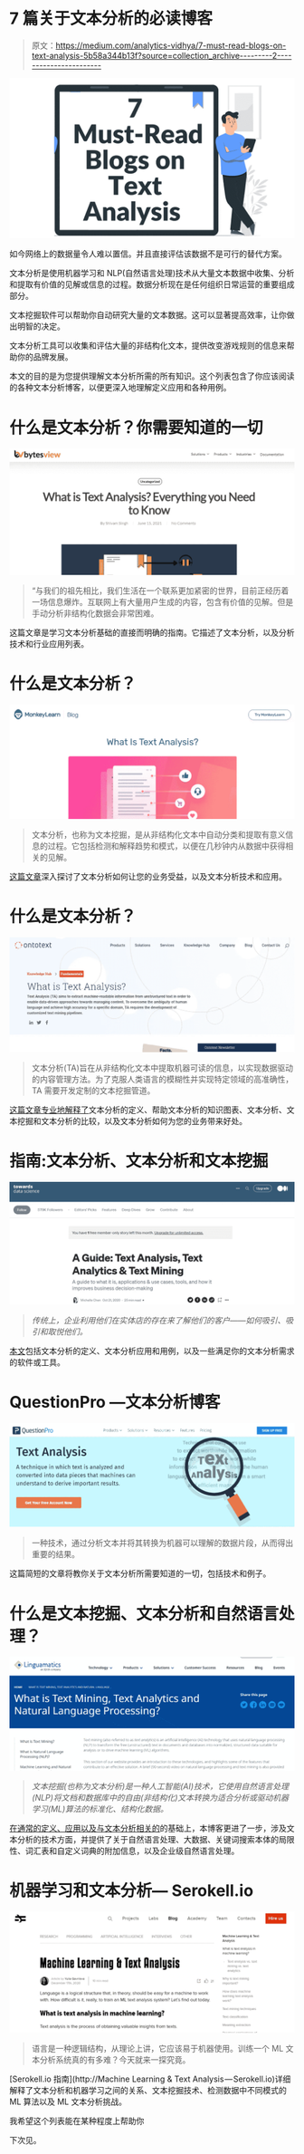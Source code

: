 # 7 篇关于文本分析的必读博客

> 原文：<https://medium.com/analytics-vidhya/7-must-read-blogs-on-text-analysis-5b58a344b13f?source=collection_archive---------2----------------------->

![](img/5502b49ffcc95095c18e1f70ee153cd9.png)

如今网络上的数据量令人难以置信。并且直接评估该数据不是可行的替代方案。

文本分析是使用机器学习和 NLP(自然语言处理)技术从大量文本数据中收集、分析和提取有价值的见解或信息的过程。数据分析现在是任何组织日常运营的重要组成部分。

文本挖掘软件可以帮助你自动研究大量的文本数据。这可以显著提高效率，让你做出明智的决定。

文本分析工具可以收集和评估大量的非结构化文本，提供改变游戏规则的信息来帮助你的品牌发展。

本文的目的是为您提供理解文本分析所需的所有知识。这个列表包含了你应该阅读的各种文本分析博客，以便更深入地理解定义应用和各种用例。

# 什么是文本分析？你需要知道的一切

![](img/0ef909da4f9759459621fc8fae343120.png)

> “与我们的祖先相比，我们生活在一个联系更加紧密的世界，目前正经历着一场信息爆炸。互联网上有大量用户生成的内容，包含有价值的见解。但是手动分析非结构化数据会非常困难。

这篇文章是学习文本分析基础的直接而明确的指南。它描述了文本分析，以及分析技术和行业应用列表。

# 什么是文本分析？

![](img/db6f56fb9554b509982c48d51e74e760.png)

> 文本分析，也称为文本挖掘，是从非结构化文本中自动分类和提取有意义信息的过程。它包括检测和解释趋势和模式，以便在几秒钟内从数据中获得相关的见解。

[这篇文章](https://monkeylearn.com/blog/what-is-text-analysis/#:~:text=Text%20analysis%2C%20also%20known%20as,from%20data%20in%20just%20seconds.&text=Another%20term%20you%20may%20have%20heard%20is%20text%20analytics.)深入探讨了文本分析如何让您的业务受益，以及文本分析技术和应用。

# 什么是文本分析？

![](img/c568b7cde7f1e54e56055a41186b62ec.png)

> 文本分析(TA)旨在从非结构化文本中提取机器可读的信息，以实现数据驱动的内容管理方法。为了克服人类语言的模糊性并实现特定领域的高准确性，TA 需要开发定制的文本挖掘管道。

[这篇文章专业地解释了](https://www.ontotext.com/knowledgehub/fundamentals/text-analysis/)文本分析的定义、帮助文本分析的知识图表、文本分析、文本挖掘和文本分析的比较，以及文本分析如何为您的业务带来好处。

# 指南:文本分析、文本分析和文本挖掘

![](img/df8f08b2b6e2f61e4040b8a3f1f19249.png)

> *传统上，企业利用他们在实体店的存在来了解他们的客户——如何吸引、吸引和取悦他们。*

[本文](https://towardsdatascience.com/a-guide-text-analysis-text-analytics-text-mining-f62df7b78747)包括文本分析的定义、文本分析应用和用例，以及一些满足你的文本分析需求的软件或工具。

# QuestionPro —文本分析博客

![](img/9a2c25d1e324dd2f97276858004032cd.png)

> 一种技术，通过分析文本并将其转换为机器可以理解的数据片段，从而得出重要的结果。

这篇简短的文章将教你关于文本分析所需要知道的一切，包括技术和例子。

# 什么是文本挖掘、文本分析和自然语言处理？

![](img/407989586a52ed2a5f1242896549ef53.png)

> *文本挖掘(也称为文本分析)是一种人工智能(AI)技术，它使用自然语言处理(NLP)将文档和数据库中的自由(非结构化)文本转换为适合分析或驱动机器学习(ML)算法的标准化、结构化数据。*

[在通常的定义、应用以及与文本分析相关的](https://www.linguamatics.com/what-text-mining-text-analytics-and-natural-language-processing)的基础上，本博客更进了一步，涉及文本分析的技术方面，并提供了关于自然语言处理、大数据、关键词搜索本体的局限性、词汇表和自定义词典的附加信息，以及企业级自然语言处理。

# 机器学习和文本分析— Serokell.io

![](img/90f843ea859c2960cecfb160aa1a9d25.png)

> 语言是一种逻辑结构，从理论上讲，它应该易于机器使用。训练一个 ML 文本分析系统真的有多难？今天就来一探究竟。

[Serokell.io 指南](http://Machine Learning & Text Analysis — Serokell.io)详细解释了文本分析和机器学习之间的关系、文本挖掘技术、检测数据中不同模式的 ML 算法以及 ML 文本分析挑战。

我希望这个列表能在某种程度上帮助你

下次见。